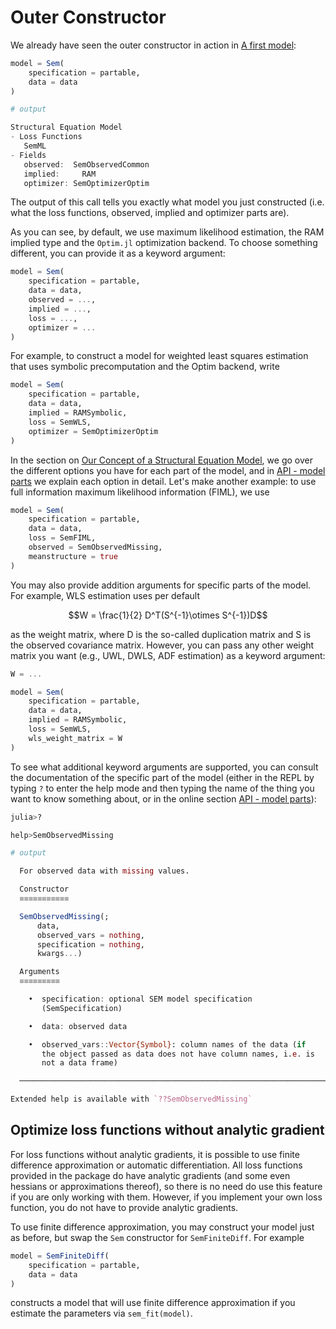 # Outer Constructor

We already have seen the outer constructor in action in [A first model](@ref):

```julia
model = Sem(
    specification = partable,
    data = data
)

# output

Structural Equation Model
- Loss Functions
   SemML
- Fields
   observed:  SemObservedCommon
   implied:     RAM
   optimizer: SemOptimizerOptim
```

The output of this call tells you exactly what model you just constructed (i.e. what the loss functions, observed, implied and optimizer parts are).

As you can see, by default, we use maximum likelihood estimation, the RAM implied type and the `Optim.jl` optimization backend.
To choose something different, you can provide it as a keyword argument:

```julia
model = Sem(
    specification = partable,
    data = data,
    observed = ...,
    implied = ...,
    loss = ...,
    optimizer = ...
)
```

For example, to construct a model for weighted least squares estimation that uses symbolic precomputation and the Optim backend, write

```julia
model = Sem(
    specification = partable,
    data = data,
    implied = RAMSymbolic,
    loss = SemWLS,
    optimizer = SemOptimizerOptim
)
```

In the section on [Our Concept of a Structural Equation Model](@ref), we go over the different options you have for each part of the model, and in [API - model parts](@ref) we explain each option in detail.
Let's make another example: to use full information maximum likelihood information (FIML), we use

```julia
model = Sem(
    specification = partable,
    data = data,
    loss = SemFIML,
    observed = SemObservedMissing,
    meanstructure = true
)
```

You may also provide addition arguments for specific parts of the model. For example, WLS estimation uses per default

```math
W = \frac{1}{2} D^T(S^{-1}\otimes S^{-1})D
```
as the weight matrix, where D is the so-called duplication matrix and S is the observed covariance matrix. However, you can pass any other weight matrix you want (e.g., UWL, DWLS, ADF estimation) as a keyword argument:

```julia
W = ...

model = Sem(
    specification = partable,
    data = data,
    implied = RAMSymbolic,
    loss = SemWLS,
    wls_weight_matrix = W
)

```

To see what additional keyword arguments are supported, you can consult the documentation of the specific part of the model (either in the REPL by typing `?` to enter the help mode and then typing the name of the thing you want to know something about, or in the online section [API - model parts](@ref)):

```julia
julia>?

help>SemObservedMissing

# output

  For observed data with missing values.

  Constructor
  ≡≡≡≡≡≡≡≡≡≡≡

  SemObservedMissing(;
      data,
      observed_vars = nothing,
      specification = nothing,
      kwargs...)

  Arguments
  ≡≡≡≡≡≡≡≡≡

    •  specification: optional SEM model specification
       (SemSpecification)

    •  data: observed data

    •  observed_vars::Vector{Symbol}: column names of the data (if
       the object passed as data does not have column names, i.e. is
       not a data frame)

  ────────────────────────────────────────────────────────────────────────

Extended help is available with `??SemObservedMissing`
```

## Optimize loss functions without analytic gradient

For loss functions without analytic gradients, it is possible to use finite difference approximation or automatic differentiation.
All loss functions provided in the package do have analytic gradients (and some even hessians or approximations thereof), so there is no need do use this feature if you are only working with them.
However, if you implement your own loss function, you do not have to provide analytic gradients.

To use finite difference approximation, you may construct your model just as before, but swap the `Sem` constructor for `SemFiniteDiff`. For example

```julia
model = SemFiniteDiff(
    specification = partable,
    data = data
)
```

constructs a model that will use finite difference approximation if you estimate the parameters via `sem_fit(model)`.